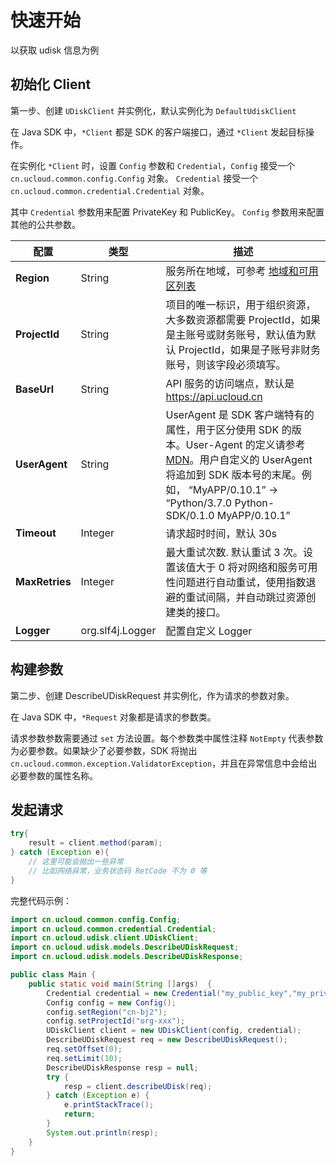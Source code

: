 # 快速开始

以获取 udisk 信息为例

## 初始化 Client

第一步、创建 `UDiskClient` 并实例化，默认实例化为 `DefaultUdiskClient`

在 Java SDK 中，`*Client` 都是 SDK 的客户端接口，通过 `*Client` 发起目标操作。

在实例化 `*Client` 时，设置 `Config` 参数和 `Credential`，`Config` 接受一个 `cn.ucloud.common.config.Config` 对象。 `Credential` 接受一个 `cn.ucloud.common.credential.Credential` 对象。

其中 `Credential` 参数用来配置 PrivateKey 和 PublicKey。 `Config` 参数用来配置其他的公共参数。

| 配置            | 类型 | 描述                                                         |
| --------------- | ---- | ------------------------------------------------------------ |
| **Region**      | String  | 服务所在地域，可参考 [地域和可用区列表](https://docs.ucloud.cn/api/summary/regionlist) |
| **ProjectId**   | String  | 项目的唯一标识，用于组织资源，大多数资源都需要 ProjectId，如果是主账号或财务账号，默认值为默认 ProjectId，如果是子账号非财务账号，则该字段必须填写。 |
| **BaseUrl**     | String  | API 服务的访问端点，默认是 https://api.ucloud.cn |
| **UserAgent**   | String  | UserAgent 是 SDK 客户端特有的属性，用于区分使用 SDK 的版本。User-Agent 的定义请参考 [MDN](https://developer.mozilla.org/en-US/docs/Web/HTTP/Headers/User-Agent)。用户自定义的 UserAgent 将追加到 SDK 版本号的末尾。例如， “MyAPP/0.10.1” -> “Python/3.7.0 Python-SDK/0.1.0 MyAPP/0.10.1” |
| **Timeout**     | Integer  | 请求超时时间，默认 30s                               |
| **MaxRetries**  | Integer  | 最大重试次数. 默认重试 3 次。设置该值大于 0 将对网络和服务可用性问题进行自动重试，使用指数退避的重试间隔，并自动跳过资源创建类的接口。 |
| **Logger**    | org.slf4j.Logger  | 配置自定义 Logger           |

## 构建参数

第二步、创建 DescribeUDiskRequest 并实例化，作为请求的参数对象。

在 Java SDK 中，`*Request` 对象都是请求的参数类。

请求参数参数需要通过 `set` 方法设置。每个参数类中属性注释 `NotEmpty` 代表参数为必要参数。如果缺少了必要参数，SDK 将抛出 `cn.ucloud.common.exception.ValidatorException`，并且在异常信息中会给出必要参数的属性名称。

## 发起请求

```java
try{
    result = client.method(param);
} catch (Exception e){
    // 这里可能会抛出一些异常
    // 比如网络异常，业务状态码 RetCode 不为 0 等
}
```

完整代码示例：

```java
import cn.ucloud.common.config.Config;
import cn.ucloud.common.credential.Credential;
import cn.ucloud.udisk.client.UDiskClient;
import cn.ucloud.udisk.models.DescribeUDiskRequest;
import cn.ucloud.udisk.models.DescribeUDiskResponse;

public class Main {
    public static void main(String []args)  {
        Credential credential = new Credential("my_public_key","my_private_key");
        Config config = new Config();
        config.setRegion("cn-bj2");
        config.setProjectId("org-xxx");
        UDiskClient client = new UDiskClient(config, credential);
        DescribeUDiskRequest req = new DescribeUDiskRequest();
        req.setOffset(0);
        req.setLimit(10);
        DescribeUDiskResponse resp = null;
        try {
            resp = client.describeUDisk(req);
        } catch (Exception e) {
            e.printStackTrace();
            return;
        }
        System.out.println(resp);
    }
}
```

